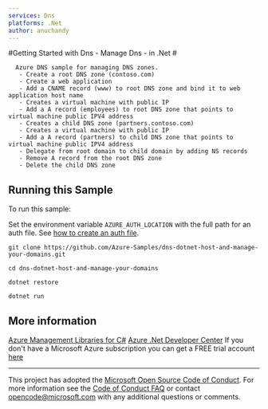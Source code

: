 ```yaml
---
services: Dns
platforms: .Net
author: anuchandy
---
```


#Getting Started with Dns - Manage Dns - in .Net #

      Azure DNS sample for managing DNS zones.
       - Create a root DNS zone (contoso.com)
       - Create a web application
       - Add a CNAME record (www) to root DNS zone and bind it to web application host name
       - Creates a virtual machine with public IP
       - Add a A record (employees) to root DNS zone that points to virtual machine public IPV4 address
       - Creates a child DNS zone (partners.contoso.com)
       - Creates a virtual machine with public IP
       - Add a A record (partners) to child DNS zone that points to virtual machine public IPV4 address
       - Delegate from root domain to child domain by adding NS records
       - Remove A record from the root DNS zone
       - Delete the child DNS zone


## Running this Sample ##

To run this sample:

Set the environment variable `AZURE_AUTH_LOCATION` with the full path for an auth file. See [how to create an auth file](https://github.com/Azure/azure-sdk-for-net/blob/Fluent/AUTH.md).

    git clone https://github.com/Azure-Samples/dns-dotnet-host-and-manage-your-domains.git

    cd dns-dotnet-host-and-manage-your-domains

    dotnet restore

    dotnet run

## More information ##

[Azure Management Libraries for C#](https://github.com/Azure/azure-sdk-for-net/tree/Fluent)
[Azure .Net Developer Center](https://azure.microsoft.com/en-us/develop/net/)
If you don't have a Microsoft Azure subscription you can get a FREE trial account [here](http://go.microsoft.com/fwlink/?LinkId=330212)

---

This project has adopted the [Microsoft Open Source Code of Conduct](https://opensource.microsoft.com/codeofconduct/). For more information see the [Code of Conduct FAQ](https://opensource.microsoft.com/codeofconduct/faq/) or contact [opencode@microsoft.com](mailto:opencode@microsoft.com) with any additional questions or comments.